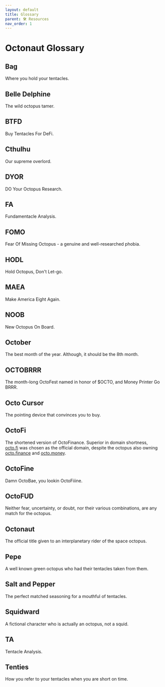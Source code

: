 ```yaml
---
layout: default
title: Glossary
parent: 🛠️ Resources 
nav_order: 1
---
```


# Octonaut Glossary

## Bag

Where you hold your tentacles.

## Belle Delphine

The wild octopus tamer.

## BTFD

Buy Tentacles For DeFi.

## Cthulhu

Our supreme overlord.

## DYOR

DO Your Octopus Research.

## FA

Fundamentacle Analysis.

## FOMO

Fear Of Missing Octopus - a genuine and well-researched phobia.

## HODL

Hold Octopus, Don't Let-go.

## MAEA

Make America Eight Again.

## NOOB

New Octopus On Board.

## October

The best month of the year. Although, it should be the 8th month.

## OCTOBRRR

The month-long OctoFest named in honor of $OCTO, and Money Printer Go BRRR.

## Octo Cursor

The pointing device that convinces you to buy.

## OctoFi

The shortened version of OctoFinance. Superior in domain shortness, [octo.fi](https://octo.fi) was chosen as the official domain, despite the octopus also owning [octo.finance](https://octo.finance) and [octo.money](https://octo.money).

## OctoFine

Damn OctoBae, you lookin OctoFiiine.

## OctoFUD

Neither fear, uncertainty, or doubt, nor their various combinations, are any match for the octopus.

## Octonaut

The official title given to an interplanetary rider of the space octopus.

## Pepe

A well known green octopus who had their tentacles taken from them.

## Salt and Pepper

The perfect matched seasoning for a mouthful of tentacles.

## Squidward

A fictional character who is actually an octopus, not a squid.

## TA

Tentacle Analysis.

## Tenties

How you refer to your tentacles when you are short on time.
